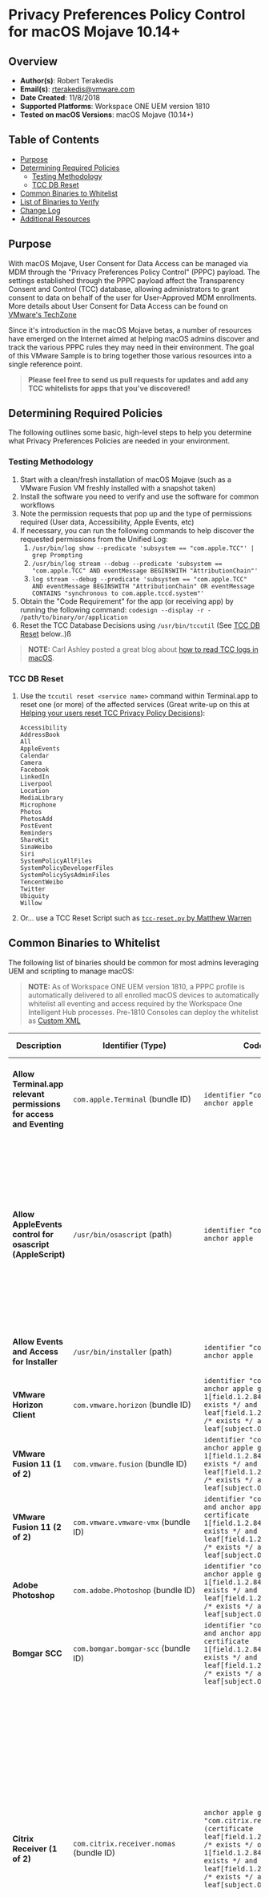 # Privacy Preferences Policy Control for macOS Mojave 10.14+

## Overview
- **Author(s)**: Robert Terakedis
- **Email(s)**: rterakedis@vmware.com
- **Date Created**: 11/8/2018
- **Supported Platforms**: Workspace ONE UEM version 1810
- **Tested on macOS Versions**: macOS Mojave (10.14+)

## Table of Contents
- [Purpose](#purpose)
- [Determining Required Policies](#determining-required-policies)
    - [Testing Methodology](#testing-methodology)
    - [TCC DB Reset](#tcc-db-reset)
- [Common Binaries to Whitelist](#common-binaries-to-whitelist)
- [List of Binaries to Verify](#list-of-binaries-to-verify)
- [Change Log](#change-log)
- [Additional Resources](#additional-resources)

## Purpose
With macOS Mojave, User Consent for Data Access can be managed via MDM through the "Privacy Preferences Policy Control" (PPPC) payload.  The settings established through the PPPC payload affect the Transparency Consent and Control (TCC) database, allowing administrators to grant consent to data on behalf of the user for User-Approved MDM enrollments.  More details about User Consent for Data Access can be found on [VMware's TechZone](https://techzone.vmware.com/blog/vmware-workspace-one-uem-apple-macos-mojave-user-consent-data-access)

Since it's introduction in the macOS Mojave betas, a number of resources have emerged on the Internet aimed at helping macOS admins discover and track the various PPPC rules they may need in their environment.   The goal of this VMware Sample is to bring together those various resources into a single reference point.

> **Please feel free to send us pull requests for updates and add any TCC whitelists for apps that you've discovered!**

## Determining Required Policies
The following outlines some basic, high-level steps to help you determine what Privacy Preferences Policies are needed in your environment.

### Testing Methodology
1. Start with a clean/fresh installation of macOS Mojave (such as a VMware Fusion VM freshly installed with a snapshot taken)
2. Install the software you need to verify and use the software for common workflows
3. Note the permission requests that pop up and the type of permissions required (User data, Accessibility, Apple Events, etc)
4. If necessary, you can run the following commands to help discover the requested permissions from the Unified Log:
    1. `/usr/bin/log show --predicate 'subsystem == "com.apple.TCC"' | grep Prompting`
    2. `/usr/bin/log stream --debug --predicate 'subsystem == "com.apple.TCC" AND eventMessage BEGINSWITH "AttributionChain"'`
    3. `log stream --debug --predicate 'subsystem == "com.apple.TCC" AND eventMessage BEGINSWITH "AttributionChain" OR eventMessage CONTAINS "synchronous to com.apple.tccd.system"'`
5. Obtain the "Code Requirement" for the app (or receiving app) by running the following command:  `codesign --display -r - /path/to/binary/or/application`
6. Reset the TCC Database Decisions using `/usr/bin/tccutil` (See [TCC DB Reset](#tcc-db-reset) below..)ß

> **NOTE:**  Carl Ashley posted a great blog about [how to read TCC logs in macOS](https://carlashley.com/2018/09/06/reading-tcc-logs-in-macos/).


### TCC DB Reset
1. Use the `tccutil reset <service name>` command within Terminal.app to reset one (or more) of the affected services (Great write-up on this at [Helping your users reset TCC Privacy Policy Decisions](https://www.macblog.org/post/reset-tcc-privacy/)):

    ```
    Accessibility
    AddressBook
    All
    AppleEvents
    Calendar
    Camera
    Facebook
    LinkedIn
    Liverpool
    Location
    MediaLibrary
    Microphone
    Photos
    PhotosAdd
    PostEvent
    Reminders
    ShareKit
    SinaWeibo
    Siri
    SystemPolicyAllFiles
    SystemPolicyDeveloperFiles
    SystemPolicySysAdminFiles
    TencentWeibo
    Twitter
    Ubiquity
    Willow
    ```
2. Or... use a TCC Reset Script such as [`tcc-reset.py` by Matthew Warren](https://gist.github.com/haircut/aeb22c853b0ae4b483a76320ccc8c8e9)

## Common Binaries to Whitelist
The following list of binaries should be common for most admins leveraging UEM and scripting to manage macOS:

> **NOTE:** As of Workspace ONE UEM version 1810, a PPPC profile is automatically delivered to all enrolled macOS devices to automatically whitelist all eventing and access required by the Workspace One Intelligent Hub processes.  Pre-1810 Consoles can deploy the whitelist as [Custom XML](https://support.workspaceone.com/articles/360009247374)


| Description | Identifier (Type) | Code Requirement | Relevant Permissions | Apple Event Receivers ++ Code Requirement? |
| ----------- | ------------------| ---------------- | -------------------- | ------------------------------------------ |
| **Allow Terminal.app relevant permissions for access and Eventing** | `com.apple.Terminal` (bundle ID) | `identifier “com.apple.Terminal” and anchor apple` | <ul><li>SystemPolicyAllFiles</li><li>Accessibility</li><li>SysAdminFiles</li></ul> | <ul><li>`com.apple.systemuiserver` (bundle id) ++ `identifier “com.apple.systemuiserver” and anchor apple`</li><li>`com.apple.systemevents` (bundle id) ++ `identifier “com.apple.systemevents” and anchor apple`</ul> |
| **Allow AppleEvents control for osascript (AppleScript)** | `/usr/bin/osascript` (path) | `identifier “com.apple.osascript” and anchor apple` | <ul><li>None</li></ul> | <ul><li>`com.apple.systemuiserver` (bundle id) ++ `identifier “com.apple.systemuiserver” and anchor apple`</li><li>`com.apple.systemevents` (bundle id) ++ `identifier “com.apple.systemevents” and anchor apple`</li><li>`com.apple.finder` (bundle id) ++ `identifier “com.apple.finder” and anchor apple`</li><li>`com.microsoft.Outlook` (bundle id) ++ `identifier "com.microsoft.Outlook" and anchor apple generic and certificate 1[field.1.2.840.113635.100.6.2.6] /* exists */ and certificate leaf[field.1.2.840.113635.100.6.1.13] /* exists */ and certificate leaf[subject.OU] = UBF8T346G9`</li></ul> |
| **Allow Events and Access for Installer** | `/usr/bin/installer` (path) | `identifier “com.apple.installer” and anchor apple` | <ul><li>SysAdminFiles</li></ul> | <ul><li>`com.apple.systemevents` (bundle id) ++ `identifier “com.apple.systemevents” and anchor apple`</li></ul> |
| **VMware Horizon Client** | `com.vmware.horizon` (bundle ID)| `identifier "com.vmware.horizon" and anchor apple generic and certificate 1[field.1.2.840.113635.100.6.2.6] /* exists */ and certificate leaf[field.1.2.840.113635.100.6.1.13] /* exists */ and certificate leaf[subject.OU] = EG7KH642X6` | <ul><li>Accessibility</li></ul> | ------------------------------------------ |
| **VMware Fusion 11 (1 of 2)** | `com.vmware.fusion` (bundle ID) | `identifier "com.vmware.fusion" and anchor apple generic and certificate 1[field.1.2.840.113635.100.6.2.6] /* exists */ and certificate leaf[field.1.2.840.113635.100.6.1.13] /* exists */ and certificate leaf[subject.OU] = EG7KH642X6` | <ul><li>Accessibility</li></ul> | ------------------------------------------ |
| **VMware Fusion 11 (2 of 2)** | `com.vmware.vmware-vmx` (bundle ID) | `identifier "com.vmware.vmware-vmx" and anchor apple generic and certificate 1[field.1.2.840.113635.100.6.2.6] /* exists */ and certificate leaf[field.1.2.840.113635.100.6.1.13] /* exists */ and certificate leaf[subject.OU] = EG7KH642X6` | <ul><li>Accessibility</li></ul> | ------------------------------------------ |
| **Adobe Photoshop** | `com.adobe.Photoshop` (bundle ID) | `identifier "com.adobe.Photoshop" and anchor apple generic and certificate 1[field.1.2.840.113635.100.6.2.6] /* exists */ and certificate leaf[field.1.2.840.113635.100.6.1.13] /* exists */ and certificate leaf[subject.OU] = JQ525L2MZD` | <ul><li>Accessibility</li></ul> | ------------------------------------------ |
| **Bomgar SCC** | `com.bomgar.bomgar-scc` (bundle ID) | `identifier "com.bomgar.bomgar-scc" and anchor apple generic and certificate 1[field.1.2.840.113635.100.6.2.6] /* exists */ and certificate leaf[field.1.2.840.113635.100.6.1.13] /* exists */ and certificate leaf[subject.OU] = B65TM49E24` | <ul><li>Accessibility</li><li>PostEvent</li></ul> | <ul><li>`com.apple.systemevents` (bundle id) ++ `identifier “com.apple.systemevents” and anchor apple`</li></ul> |
| **Citrix Receiver (1 of 2)** | `com.citrix.receiver.nomas` (bundle ID) | `anchor apple generic and identifier "com.citrix.receiver.nomas" and (certificate leaf[field.1.2.840.113635.100.6.1.9] /* exists */ or certificate 1[field.1.2.840.113635.100.6.2.6] /* exists */ and certificate leaf[field.1.2.840.113635.100.6.1.13] /* exists */ and certificate leaf[subject.OU] = S272Y5R93J)` | <ul><li>Accessibility</li></ul> | <ul><li>`com.apple.systempreferences` (bundle ID) ++ `identifier "com.apple.systempreferences" and anchor apple`</li><li>`com.citrix.XenAppViewer` (bundle ID) ++ `identifier "com.citrix.XenAppViewer" and anchor apple generic and certificate 1[field.1.2.840.113635.100.6.2.6] /* exists */ and certificate leaf[field.1.2.840.113635.100.6.1.13] /* exists */ and certificate leaf[subject.OU] = S272Y5R93J`</li><li>`com.citrix.CitrixReceiverLauncher` (bundle ID) ++ `anchor apple generic and identifier "com.citrix.CitrixReceiverLauncher" and (certificate leaf[field.1.2.840.113635.100.6.1.9] /* exists */ or certificate 1[field.1.2.840.113635.100.6.2.6] /* exists */ and certificate leaf[field.1.2.840.113635.100.6.1.13] /* exists */ and certificate leaf[subject.OU] = S272Y5R93J)`</li><li>`com.apple.systemuiserver` (bundle id) ++ `identifier “com.apple.systemuiserver” and anchor apple`</li><li>`com.apple.systemevents` (bundle id) ++ `identifier “com.apple.systemevents” and anchor apple`</li><li>`com.apple.finder` (bundle id) ++ `identifier “com.apple.finder” and anchor apple`</li></ul> |
| **Citrix Receiver (2 of 2)** | `com.citrix.XenAppViewer` (bundle ID) | `identifier "com.citrix.XenAppViewer" and anchor apple generic and certificate 1[field.1.2.840.113635.100.6.2.6] /* exists */ and certificate leaf[field.1.2.840.113635.100.6.1.13] /* exists */ and certificate leaf[subject.OU] = S272Y5R93J` | <ul><li>Accessibility</li></ul> | <ul><li>`com.citrix.XenAppViewer` (bundle ID) ++ `identifier "com.citrix.XenAppViewer" and anchor apple generic and certificate 1[field.1.2.840.113635.100.6.2.6] /* exists */ and certificate leaf[field.1.2.840.113635.100.6.1.13] /* exists */ and certificate leaf[subject.OU] = S272Y5R93J`</li><li>`com.citrix.CitrixReceiverLauncher` (bundle ID) ++ `anchor apple generic and identifier "com.citrix.CitrixReceiverLauncher" and (certificate leaf[field.1.2.840.113635.100.6.1.9] /* exists */ or certificate 1[field.1.2.840.113635.100.6.2.6] /* exists */ and certificate leaf[field.1.2.840.113635.100.6.1.13] /* exists */ and certificate leaf[subject.OU] = S272Y5R93J)`</li><li>`com.apple.systempreferences` (bundle ID) ++ `identifier "com.apple.systempreferences" and anchor apple`</li><li>`com.apple.systemuiserver` (bundle id) ++ `identifier “com.apple.systemuiserver” and anchor apple`</li><li>`com.apple.systemevents` (bundle id) ++ `identifier “com.apple.systemevents” and anchor apple`</li><li>`com.apple.finder` (bundle id) ++ `identifier “com.apple.finder” and anchor apple`</li></ul> |
| **Druva InSync Client** | `com.druva.inSync` (bundle ID) | `identifier "com.druva.inSync" and anchor apple generic and certificate leaf[subject.CN] = "3rd Party Mac Developer Application: Druva Technologies PTE LTD (JN6HK3RMAP)" and certificate 1[field.1.2.840.113635.100.6.2.1] /* exists */` | <ul><li>SystemPolicyAllFiles</li></ul> | ------------------------------------------ |
| **Microsoft Outlook** | `com.microsoft.Outlook` (bundle ID) | `identifier "com.microsoft.Outlook" and anchor apple generic and certificate 1[field.1.2.840.113635.100.6.2.6] /* exists */ and certificate leaf[field.1.2.840.113635.100.6.1.13] /* exists */ and certificate leaf[subject.OU] = UBF8T346G9` | -------------------- | <ul><li>`com.microsoft.SkypeForBusiness` (bundle id) ++ `identifier "com.microsoft.SkypeForBusiness" and anchor apple generic and certificate 1[field.1.2.840.113635.100.6.2.6] /* exists */ and certificate leaf[field.1.2.840.113635.100.6.1.13] /* exists */ and certificate leaf[subject.OU] = AL798K98FX`</li></ul> |
| **Microsoft Remote Desktop Client** | ------------------| ---------------- | -------------------- | ------------------------------------------ |
| **Microsoft Skype for Business** | `com.microsoft.SkypeForBusiness` (bundle ID) | `identifier "com.microsoft.SkypeForBusiness" and anchor apple generic and certificate 1[field.1.2.840.113635.100.6.2.6] /* exists */ and certificate leaf[field.1.2.840.113635.100.6.1.13] /* exists */ and certificate leaf[subject.OU] = AL798K98FX` | -------------------- | <ul><li>`com.microsoft.Outlook` (bundle id) ++ `identifier "com.microsoft.Outlook" and anchor apple generic and certificate 1[field.1.2.840.113635.100.6.2.6] /* exists */ and certificate leaf[field.1.2.840.113635.100.6.1.13] /* exists */ and certificate leaf[subject.OU] = UBF8T346G9`</li></ul> |
| **Zoom Client (1 of 2)** | `us.zoom.xos` (bundle ID) | `identifier "us.zoom.xos" and anchor apple generic and certificate 1[field.1.2.840.113635.100.6.2.6] /* exists */ and certificate leaf[field.1.2.840.113635.100.6.1.13] /* exists */ and certificate leaf[subject.OU] = BJ4HAAB9B3` | <ul><li>Accessibility</li></ul> | ------------------------------------------ |
| **Zoom Client (2 of 2)** | `us.zoom.pluginagent` (bundle ID) | `identifier "us.zoom.pluginagent" and anchor apple generic and certificate 1[field.1.2.840.113635.100.6.2.6] /* exists */ and certificate leaf[field.1.2.840.113635.100.6.1.13] /* exists */ and certificate leaf[subject.OU] = BJ4HAAB9B3` | -------------------- | <ul><li>`com.microsoft.Outlook` (bundle id) ++ `identifier "com.microsoft.Outlook" and anchor apple generic and certificate 1[field.1.2.840.113635.100.6.2.6] /* exists */ and certificate leaf[field.1.2.840.113635.100.6.1.13] /* exists */ and certificate leaf[subject.OU] = UBF8T346G9`</li></ul> |
| **Zoom Presence** | `us.zoom.ZoomPresence` (bundle ID) | `identifier "us.zoom.ZoomPresence" and anchor apple generic and certificate 1[field.1.2.840.113635.100.6.2.6] /* exists */ and certificate leaf[field.1.2.840.113635.100.6.1.13] /* exists */ and certificate leaf[subject.OU] = BJ4HAAB9B3` | <ul><li>SystemPolicyAllFiles</li></ul> | ------------------------------------------ |


## List of Binaries to Verify
More binaries can be found at the following community pages:

* https://docs.google.com/spreadsheets/d/1sai3Q8qj9HdyDJfcSAchRELD0mOpik1NPYxr0F9AJRc/edit#gid=1015292594
* https://github.com/rtrouton/privacy_preferences_control_profiles
* https://github.com/ducksrfr/mac_admin/tree/master/Privacy%20Preferences%20Policy%20Control%20Profiles


## Change Log
- 11/8/2018: Created Initial File


## Additional Resources
- [Workspace ONE UEM and User Consent for Data Access](https://techzone.vmware.com/blog/vmware-workspace-one-uem-apple-macos-mojave-user-consent-data-access)
- [Helping your users reset TCC Privacy Policy Decisions](https://www.macblog.org/post/reset-tcc-privacy/)
- [Carl Ashley's `tccprofile` project](https://github.com/carlashley/tccprofile)
- [Reading TCC Logs in macOS](https://carlashley.com/2018/09/06/reading-tcc-logs-in-macos/)
- [Code-Signing Scripts for PPPC WhiteListing](https://carlashley.com/2018/09/23/code-signing-scripts-for-pppc-whitelisting/)
- [The #tcc channel on the MacAdmins Slack](https://macadmins.herokuapp.com)
- [Custom XML for PPPC profile for Workspace ONE Intelligent Hub (Pre-1810 Console Versions)](https://support.workspaceone.com/articles/360009247374)
